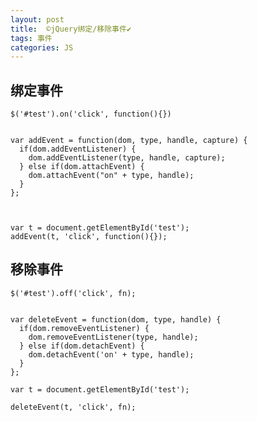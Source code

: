 ```yaml
---
layout: post
title:  ©️jQuery绑定/移除事件✔︎
tags: 事件
categories: JS
---
```




## 绑定事件
	$('#test').on('click', function(){})
	

	var addEvent = function(dom, type, handle, capture) {   
	  if(dom.addEventListener) {   
	    dom.addEventListener(type, handle, capture);   
	  } else if(dom.attachEvent) {   
	    dom.attachEvent("on" + type, handle);   
	  }
	};

	

	var t = document.getElementById('test');
	addEvent(t, 'click', function(){});
  

## 移除事件
	$('#test').off('click', fn);
	

	var deleteEvent = function(dom, type, handle) {   
	  if(dom.removeEventListener) {    
	    dom.removeEventListener(type, handle);   
	  } else if(dom.detachEvent) {   
	    dom.detachEvent('on' + type, handle);   
	  }
	};

	var t = document.getElementById('test');

	deleteEvent(t, 'click', fn);



